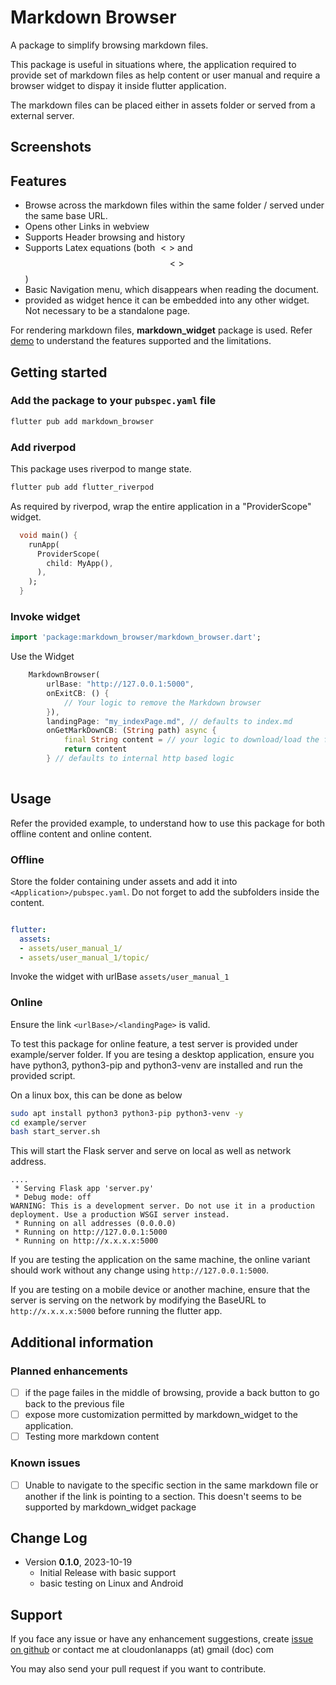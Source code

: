 # Markdown Browser

A package to simplify browsing markdown files.

This package is useful in situations where, the application required to provide set of markdown files as help content or user manual and require a browser widget to dispay it inside flutter application.

The markdown files can be placed either in assets folder or served from a external server.

## Screenshots

## Features

* Browse across the markdown files within the same folder / served under the same base URL.
* Opens other Links in webview
* Supports Header browsing and history
* Supports Latex equations (both $<>$  and $$<>$$)
* Basic Navigation menu, which disappears when reading the document.
* provided as widget hence it can be embedded into any other widget. Not necessary to be a standalone page.

For rendering markdown files, **markdown_widget**  package is used. Refer [demo](https://asjqkkkk.github.io/markdown_widget) to understand the features supported and the limitations.

## Getting started

### Add the package to your `pubspec.yaml` file

```bash
flutter pub add markdown_browser
```

### Add riverpod

This package uses riverpod to mange state.

```bash
flutter pub add flutter_riverpod
```

As required by riverpod, wrap the entire application in a "ProviderScope" widget.

```dart
  void main() {
    runApp(
      ProviderScope(
        child: MyApp(),
      ),
    );
  }
```

### Invoke widget

```dart
import 'package:markdown_browser/markdown_browser.dart';
```

Use the Widget

```dart
    MarkdownBrowser(
        urlBase: "http://127.0.0.1:5000",
        onExitCB: () {
            // Your logic to remove the Markdown browser
        }),
        landingPage: "my_indexPage.md", // defaults to index.md
        onGetMarkDownCB: (String path) async {
            final String content = // your logic to download/load the file
            return content
        } // defaults to internal http based logic
        
```

## Usage

Refer the provided example, to understand how to use this package for both offline content and online content.

### Offline

Store the folder containing under assets and add it into `<Application>/pubspec.yaml`. Do not forget to add the subfolders inside the content.

```yaml

flutter:
  assets:
  - assets/user_manual_1/
  - assets/user_manual_1/topic/

```

Invoke the widget with urlBase `assets/user_manual_1`

### Online

Ensure the link `<urlBase>/<landingPage>` is valid.

To test this package for online feature, a test server is provided under example/server folder.
If you are tesing a desktop application, ensure you have python3, python3-pip and python3-venv are installed and run the provided script.

On a linux box, this can be done as below

```bash
sudo apt install python3 python3-pip python3-venv -y
cd example/server
bash start_server.sh

```

This will start the Flask server and serve on local as well as network address.

```text
....
 * Serving Flask app 'server.py'
 * Debug mode: off
WARNING: This is a development server. Do not use it in a production deployment. Use a production WSGI server instead.
 * Running on all addresses (0.0.0.0)
 * Running on http://127.0.0.1:5000
 * Running on http://x.x.x.x:5000

```

If you are testing the application on the same machine, the online variant should work without any change using `http://127.0.0.1:5000`.

If you are testing on a mobile device or another machine, ensure that the server is serving on the network by modifying the BaseURL to `http://x.x.x.x:5000` before running the flutter app.

## Additional information

### Planned enhancements

* [ ] if the page failes in the middle of browsing, provide a back button to go back to the previous file
* [ ] expose more customization permitted by markdown_widget to the application.
* [ ] Testing more markdown content

### Known issues

* [ ]  Unable to navigate to the specific section in the same markdown file or another if the link is pointing to a section. This doesn't seems to be supported by markdown_widget package

## Change Log

* Version **0.1.0**, 2023-10-19
  * Initial Release with basic support
  * basic testing on Linux and Android

## Support

If you face any issue or have any enhancement suggestions, create [issue on github](https://github.com/cloudonlanapps/markdown_browser/issues) or contact me at cloudonlanapps (at) gmail (doc) com

You may also send your pull request if you want to contribute.